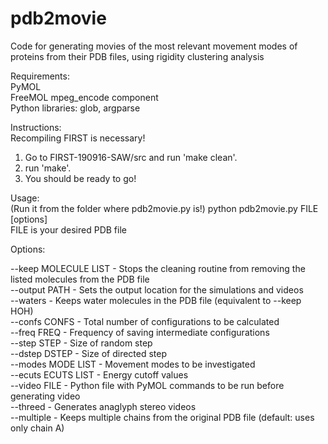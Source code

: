 # pdb2movie
Code for generating movies of the most relevant movement modes of proteins from their PDB files, using rigidity clustering analysis


Requirements:     
PyMOL     
FreeMOL mpeg_encode component     
Python libraries: glob, argparse        

Instructions:      
Recompiling FIRST is necessary!
1) Go to FIRST-190916-SAW/src and run 'make clean'.
2) run 'make'.
3) You should be ready to go!    

Usage:     
(Run it from the folder where pdb2movie.py is!)
python pdb2movie.py FILE [options]    
FILE is your desired PDB file    

Options:     

--keep MOLECULE LIST - Stops the cleaning routine from removing the listed molecules from the PDB file     
--output PATH - Sets the output location for the simulations and videos    
--waters - Keeps water molecules in the PDB file (equivalent to --keep HOH)     
--confs CONFS -        Total number of configurations to be calculated     
--freq FREQ   -        Frequency of saving intermediate configurations        
--step STEP    -       Size of random step       
--dstep DSTEP    -     Size of directed step        
--modes MODE LIST -    Movement modes to be investigated           
--ecuts ECUTS LIST -   Energy cutoff values        
--video FILE        -  Python file with PyMOL commands to be run before generating video            
--threed    -     Generates anaglyph stereo videos     
--multiple      -     Keeps multiple chains from the original PDB file (default: uses only chain A)   
